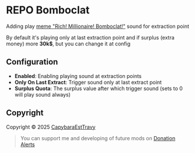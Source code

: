 # REPO Bomboclat

Adding play [meme "Rich! Millionaire! Bomboclat!"](https://www.instagram.com/reel/C8lCplopVgE/) sound for extraction point

By default it's playing only at last extraction point and if surplus (extra money) more **30k$**, but you can change it at config

## Configuration
- **Enabled**: Enabling playing sound at extraction points
- **Only On Last Extract**: Trigger sound only at last extract point
- **Surplus Quota**: The surplus value after which trigger sound (sets to 0 will play sound always)

## Copyright
Copyright © 2025 [CapybaraEstTravy](https://github.com/maksim789456)

> You can support me and developing of future mods on [Donation Alerts](https://www.donationalerts.com/r/capybaraesttravy)